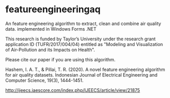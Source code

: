 # featureengineeringaq
An feature engineering algorithm to extract, clean and combine air quality data. implemented in Windows Forms .NET


This research is funded by Taylor’s University under the research grant application ID (TUFR/2017/004/04) entitled as "Modeling and Visualization of Air-Pollution and its Impacts on Health".

Please cite our paper if you are using this algorithm.

Hashem, I. A. T., & Pillai, T. R. (2020). A novel feature engineering algorithm for air quality datasets. Indonesian Journal of Electrical Engineering and Computer Science, 19(3), 1444-1451.


http://ijeecs.iaescore.com/index.php/IJEECS/article/view/21875
